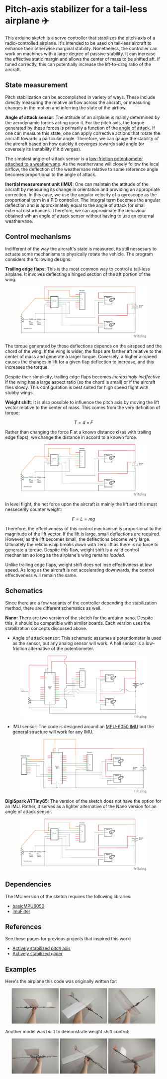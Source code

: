 # Pitch-axis stabilizer for a tail-less airplane :airplane:
This arduino sketch is a servo controller that stabilizes the pitch-axis of a radio-controlled airplane. It's intended to be used on tail-less aircraft to enhance their otherwise marginal stability. Nonetheless, the controller can work on machines with a large degree of passive stability. It can increase the effective static margin and allows the center of mass to be shifted aft. If tuned correctly, this can potentially increase the lift-to-drag ratio of the aircraft.  

## State measurement
Pitch stabilization can be accomplished in variety of ways. These include directly measuring the relative airflow across the aircraft, or measuring changes in the motion and inferring the state of the airflow. 

__Angle of attack sensor__:
The attitude of an airplane is mainly determined by the aerodynamic forces acting upon it. For the pitch axis, the torque generated by these forces is primarily a function of the [angle of attack](https://en.wikipedia.org/wiki/Angle_of_attack). If one can measure this state, one can apply corrective actions that rotate the aircraft towards a particular angle. Therefore, we can gauge the stability of the aircraft based on how quickly it coverges towards said angle (or coversely its instability if it diverges).    

The simplest angle-of-attack sensor is a [low-friction potentiometer attached to a weathervane](https://www.ilmailu.org/forum/index.php?action=dlattach;topic=5147.0;attach=10336). As the weathervane will closely follow the local airflow, the deflection of the weathervane relative to some reference angle becomes proportional to the angle of attack.

__Inertial measurement unit (IMU)__: 
One can maintain the attitude of the aircraft by measuring its change in orientation and providing an appropriate correction. In this case, we use the angular velocity of a gyroscope as the proportional term in a PID controller. The integral term becomes the angular deflection and is approximately equal to the angle of attack for small external disturbances. Therefore, we can approximate the behaviour obtained wih an angle of attack sensor without having to use an external weathervane.  

## Control mechanisms
Indifferent of the way the aircraft's state is measured, its still nessesary to actuate some mechanisms to physically rotate the vehicle. The program considers the following designs:

__Trailing edge flaps__: This is the most common way to control a tail-less airplane. It involves deflecting a hinged section of the aft portion of the wing. 

<p align="center"> 
<img src = "/images/diagrams/attiny/schematic-attiny.png" width = "80%" height = "80%">
</p>

The torque generated by these deflections depends on the airspeed and the chord of the wing. If the wing is wider, the flaps are farther aft relative to the center of mass and generate a larger torque. Coversely, a higher airspeed causes the changes in lift for a given flap deflection to increase, and this increases the torque. 

Despite their simplicity, trailing edge flaps becomes _increasingly ineffective_ if the wing has a large aspect ratio (so the chord is small) or if the aircraft flies slowly. This configuration is best suited for high speed flight with stubby wings.

__Weight shift__: It is also possible to influence the pitch axis by moving the lift vector relative to the center of mass. This comes from the very definition of torque: 

$$ T = d \times F $$

Rather than changing the force __F__ at a known distance __d__ (as with trailing edge flaps), we change the distance in accord to a known force. 

<p align="center"> 
<img src = "/images/diagrams/attiny/schematic-attiny.png" width = "80%" height = "80%">
</p>

In level flight, the net force upon the aircraft is mainly the lift and this must nessecerily counter weight: 

$$ F = L = mg $$
 
Therefore, the effectiveness of this control mechanism is proportional to the magnitude of the lift vector. If the lift is large, small deflections are required. However, as the lift becomes small, the deflections become very large. Ultimately the relationship breaks down with zero lift as there is no force to generate a torque. Despite this flaw, weight shift is a valid control mechanism so long as the airplane's wing remains _loaded_. 

Unlike trailing edge flaps, weight shift does _not_ lose effectiviness at low speed. As long as the aircraft is not accelerating downwards, the control effectiveness will remain the same.  
  
## Schematics
Since there are a few variants of the controller depending the stabilization method, there are different schematics as well. 

__Nano:__ There are two version of the sketch for the arduino nano. Despite this, it should be compatible with similar boards. Each version uses the stabilization concepts discussed above. 

- Angle of attack sensor: This schematic assumes a potentiometer is used as the sensor, but any analog sensor will work. A hall sensor is a low-friction alternative of the potentiometer.

<p align="center"> 
<img src = "/images/diagrams/nano/aoa-sensor/schematic-nano.png" width = "80%" height = "80%">
</p>

- IMU sensor: The code is designed around an [MPU-6050 IMU](https://invensense.tdk.com/products/motion-tracking/6-axis/mpu-6050/) but the general structure will work for any IMU.
<p align="center"> 
<img src = "/images/diagrams/nano/imu/schematic-imu.png" width = "80%" height = "80%">
</p>

__DigiSpark ATTiny85__: The version of the sketch does not have the option for an IMU. Rather, it serves as a lighter alternative of the Nano version for an angle of attack sensor. 
<p align="center"> 
<img src = "/images/diagrams/attiny/schematic-attiny.png" width = "80%" height = "80%">
</p>

## Dependencies
The IMU version of the sketch requires the following libraries:

- [basicMPU6050](https://github.com/RCmags/basicMPU6050)
- [imuFilter](https://github.com/RCmags/imuFilter)

## References
See these pages for previous projects that inspired this work:

- [Actively stabilized pitch axis](http://www.charlesriverrc.org/articles/asfwpp/lelke_activepitch.htm)
- [Actively stabilized glider](https://www.youtube.com/watch?v=JfKrUbJYk74)

## Examples
Here's the airplane this code was originally written for:

<p align="center">
<img src = "/images/example/aoa-sensor/side.JPG" width = "30%" height = "30%">
<img src = "/images/example/aoa-sensor/top.JPG" width = "30%" height = "30%"> 
<img src = "/images/example/aoa-sensor/bottom.JPG" width = "30%" height = "30%">
</p>

Another model was built to demonstrate weight shift control:
<p align="center">
<img src = "/images/example/imu/side.JPG" width = "30%" height = "30%">
<img src = "/images/example/imu/front.JPG" width = "30%" height = "30%"> 
<img src = "/images/example/imu/rear.JPG" width = "30%" height = "30%">
</p>
